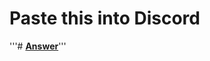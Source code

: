 # Paste this into Discord
'''# **[Answer](https://vanilama-modded.github.io/The-quark-smp-create-mod-answer/)**'''
